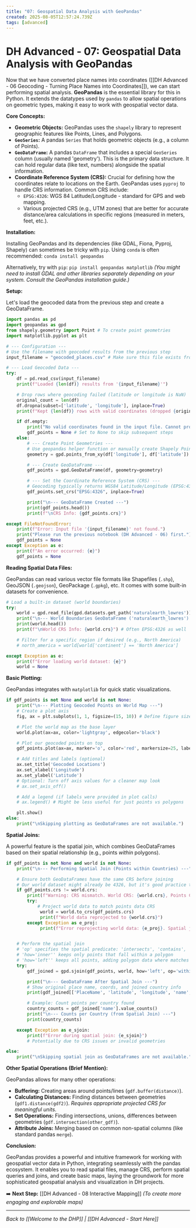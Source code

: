 ```yaml
---
title: "07: Geospatial Data Analysis with GeoPandas"
created: 2025-08-05T12:57:24.739Z
tags: [advanced]
---
```

# DH Advanced - 07: Geospatial Data Analysis with GeoPandas

Now that we have converted place names into coordinates ([[DH Advanced - 06 Geocoding - Turning Place Names into Coordinates]]), we can start performing spatial analysis. **GeoPandas** is the essential library for this in Python. It extends the datatypes used by `pandas` to allow spatial operations on geometric types, making it easy to work with geospatial vector data.

**Core Concepts:**

*   **Geometric Objects:** GeoPandas uses the `shapely` library to represent geographic features like Points, Lines, and Polygons.
*   **`GeoSeries`:** A pandas `Series` that holds geometric objects (e.g., a column of Points).
*   **`GeoDataFrame`:** A pandas `DataFrame` that includes a special `GeoSeries` column (usually named 'geometry'). This is the primary data structure. It can hold regular data (like text, numbers) alongside the spatial information.
*   **Coordinate Reference System (CRS):** Crucial for defining how the coordinates relate to locations on the Earth. GeoPandas uses `pyproj` to handle CRS information. Common CRS include:
    *   `EPSG:4326`: WGS 84 Latitude/Longitude - standard for GPS and web mapping.
    *   Various projected CRS (e.g., UTM zones) that are better for accurate distance/area calculations in specific regions (measured in meters, feet, etc.).

**Installation:**

Installing GeoPandas and its dependencies (like GDAL, Fiona, Pyproj, Shapely) can sometimes be tricky with `pip`. Using `conda` is often recommended:
`conda install geopandas`

Alternatively, try with `pip`:
`pip install geopandas matplotlib`
*(You might need to install GDAL and other libraries separately depending on your system. Consult the GeoPandas installation guide.)*

**Setup:**

Let's load the geocoded data from the previous step and create a GeoDataFrame.

```python
import pandas as pd
import geopandas as gpd
from shapely.geometry import Point # To create point geometries
import matplotlib.pyplot as plt

# --- Configuration ---
# Use the filename with geocoded results from the previous step
input_filename = "geocoded_places.csv" # Make sure this file exists from step 06

# --- Load Geocoded Data ---
try:
    df = pd.read_csv(input_filename)
    print(f"Loaded {len(df)} results from '{input_filename}'")

    # Drop rows where geocoding failed (latitude or longitude is NaN)
    original_count = len(df)
    df.dropna(subset=['latitude', 'longitude'], inplace=True)
    print(f"Kept {len(df)} rows with valid coordinates (dropped {original_count - len(df)}).")

    if df.empty:
        print("No valid coordinates found in the input file. Cannot proceed.")
        gdf_points = None # Set to None to skip subsequent steps
    else:
        # --- Create Point Geometries ---
        # Use geopandas helper function or manually create Shapely Points
        geometry = gpd.points_from_xy(df['longitude'], df['latitude'])

        # --- Create GeoDataFrame ---
        gdf_points = gpd.GeoDataFrame(df, geometry=geometry)

        # --- Set the Coordinate Reference System (CRS) ---
        # Geocoding typically returns WGS84 Latitude/Longitude (EPSG:4326)
        gdf_points.set_crs("EPSG:4326", inplace=True)

        print("\n--- GeoDataFrame Created ---")
        print(gdf_points.head())
        print(f"\nCRS Info: {gdf_points.crs}")

except FileNotFoundError:
    print(f"Error: Input file '{input_filename}' not found.")
    print("Please run the previous notebook (DH Advanced - 06) first.")
    gdf_points = None
except Exception as e:
    print(f"An error occurred: {e}")
    gdf_points = None

```

**Reading Spatial Data Files:**

GeoPandas can read various vector file formats like Shapefiles (`.shp`), GeoJSON (`.geojson`), GeoPackage (`.gpkg`), etc. It comes with some built-in datasets for convenience.

```python
# Load a built-in dataset (world boundaries)
try:
    world = gpd.read_file(gpd.datasets.get_path('naturalearth_lowres'))
    print("\n--- World Boundaries GeoDataFrame ('naturalearth_lowres') ---")
    print(world.head())
    print(f"\nWorld CRS Info: {world.crs}") # Often EPSG:4326 as well

    # Filter for a specific region if desired (e.g., North America)
    # north_america = world[world['continent'] == 'North America']

except Exception as e:
    print(f"Error loading world dataset: {e}")
    world = None

```

**Basic Plotting:**

GeoPandas integrates with `matplotlib` for quick static visualizations.

```python
if gdf_points is not None and world is not None:
    print("\n--- Plotting Geocoded Points on World Map ---")
    # Create a plot axis
    fig, ax = plt.subplots(1, 1, figsize=(15, 10)) # Define figure size

    # Plot the world map as the base layer
    world.plot(ax=ax, color='lightgray', edgecolor='black')

    # Plot our geocoded points on top
    gdf_points.plot(ax=ax, marker='o', color='red', markersize=25, label='Geocoded Places')

    # Add titles and labels (optional)
    ax.set_title('Geocoded Locations')
    ax.set_xlabel('Longitude')
    ax.set_ylabel('Latitude')
    # Optional: Turn off axis values for a cleaner map look
    # ax.set_axis_off()

    # Add a legend (if labels were provided in plot calls)
    # ax.legend() # Might be less useful for just points vs polygons

    plt.show()
else:
    print("\nSkipping plotting as GeoDataFrames are not available.")

```

**Spatial Joins:**

A powerful feature is the spatial join, which combines GeoDataFrames based on their spatial relationship (e.g., points *within* polygons).

```python
if gdf_points is not None and world is not None:
    print("\n--- Performing Spatial Join (Points within Countries) ---")

    # Ensure both GeoDataFrames have the same CRS before joining
    # Our world dataset might already be 4326, but it's good practice to check/set
    if gdf_points.crs != world.crs:
        print(f"Warning: CRS mismatch. World CRS: {world.crs}, Points CRS: {gdf_points.crs}. Attempting to align...")
        try:
            # Project world data to match points data CRS
             world = world.to_crs(gdf_points.crs)
             print(f"World data reprojected to {world.crs}")
        except Exception as e_proj:
             print(f"Error reprojecting world data: {e_proj}. Spatial join might be inaccurate.")


    # Perform the spatial join
    # 'op' specifies the spatial predicate: 'intersects', 'contains', 'within'
    # 'how='inner'' keeps only points that fall within a polygon
    # 'how='left'' keeps all points, adding polygon data where matches occur
    try:
        gdf_joined = gpd.sjoin(gdf_points, world, how='left', op='within') # 'within' is standard for points in polygons

        print("\n--- GeoDataFrame After Spatial Join ---")
        # Show original place name, coords, and joined country info
        print(gdf_joined[['PlaceName', 'latitude', 'longitude', 'name', 'continent']].head())

        # Example: Count points per country found
        country_counts = gdf_joined['name'].value_counts()
        print("\n--- Counts per Country (from Spatial Join) ---")
        print(country_counts)

    except Exception as e_sjoin:
        print(f"Error during spatial join: {e_sjoin}")
        # Potentially due to CRS issues or invalid geometries

else:
    print("\nSkipping spatial join as GeoDataFrames are not available.")

```

**Other Spatial Operations (Brief Mention):**

GeoPandas allows for many other operations:

*   **Buffering:** Creating areas around points/lines (`gdf.buffer(distance)`).
*   **Calculating Distances:** Finding distances between geometries (`gdf1.distance(gdf2)`). *Requires appropriate projected CRS for meaningful units.*
*   **Set Operations:** Finding intersections, unions, differences between geometries (`gdf.intersection(other_gdf)`).
*   **Attribute Joins:** Merging based on common non-spatial columns (like standard pandas `merge`).

**Conclusion:**

GeoPandas provides a powerful and intuitive framework for working with geospatial vector data in Python, integrating seamlessly with the pandas ecosystem. It enables you to read spatial files, manage CRS, perform spatial queries and joins, and create basic maps, laying the groundwork for more sophisticated geospatial analysis and visualization in DH projects.

➡️ **Next Step:** [[DH Advanced - 08 Interactive Mapping]] *(To create more engaging and explorable maps)*

---

*Back to [[Welcome to the DHP]] | [[DH Advanced - Start Here]]*
